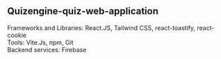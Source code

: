 ## Quizengine-quiz-web-application

Frameworks and Libraries: React.JS, Tailwind CSS, react-toastify, react-cookie <br>
Tools: Vite.Js, npm, Git <br>
Backend services: Firebase <br>
